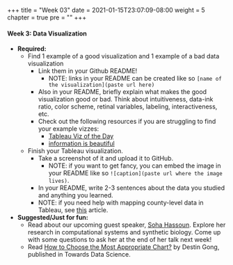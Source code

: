 +++
title = "Week 03"
date = 2021-01-15T23:07:09-08:00
weight = 5
chapter = true
pre = "<b></b>"
+++

#### Week 3: Data Visualization
- **Required:** 
  - Find 1 example of a good visualization and 1 example of a bad data visualization
    - Link them in your Github README!
      - NOTE: links in your README can be created like so `[name of the visualization](paste url here)`
    - Also in your README, briefly explain what makes the good visualization good or bad. Think about intuitiveness, data-ink ratio, color scheme, retinal variables, labeling, interactiveness, etc.
    - Check out the following resources if you are struggling to find your example vizzes:
      - [Tableau Viz of the Day](https://public.tableau.com/en-gb/gallery/?tab=viz-of-the-day&type=viz-of-the-day)
      - [information is beautiful](https://informationisbeautiful.net/)
  - Finish your Tableau visualization.
    - Take a screenshot of it and upload it to GitHub.
      - NOTE: if you want to get fancy, you can embed the image in your README like so `![caption](paste url where the image lives)`.
    - In your README, write 2-3 sentences about the data you studied and anything you learned.
    - NOTE: if you need help with mapping county-level data in Tableau, see [this](https://medium.com/analytics-vidhya/how-to-map-data-on-the-county-level-in-tableau-9178610cd964) article. 
- **Suggested/Just for fun:** 
  - Read about our upcoming guest speaker, [Soha Hassoun](http://www.cs.tufts.edu/~soha/). Explore her research in computational systems and synthetic biology. Come up with some questions to ask her at the end of her talk next week!
  - Read [How to Choose the Most Appropriate Chart?](https://towardsdatascience.com/which-chart-to-choose-4b21929539eb) by Destin Gong, published in Towards Data Science.